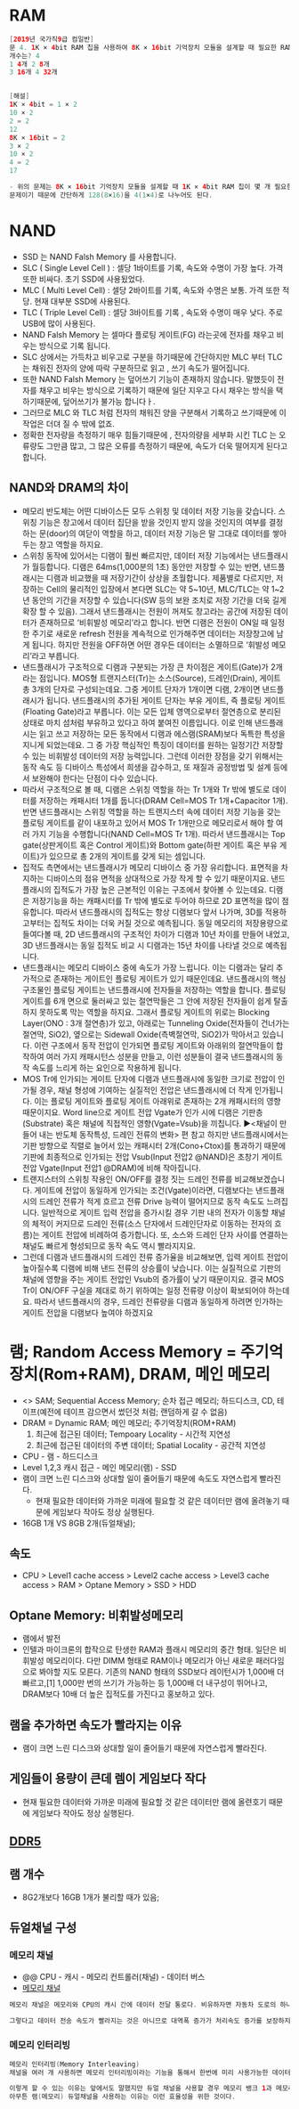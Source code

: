 # RAM
```java
[2019년 국가직9급 컴일반]
문 4. 1K × 4bit RAM 칩을 사용하여 8K × 16bit 기억장치 모듈을 설계할 때 필요한 RAM 칩의 최소
개수는? 4
1 4개 2 8개
3 16개 4 32개


[해설]
1K × 4bit = 1 × 2
10 × 2
2 = 2
12
8K × 16bit = 2
3 × 2
10 × 2
4 = 2
17

- 위의 문제는 8K × 16bit 기억장치 모듈을 설계할 때 1K × 4bit RAM 칩이 몇 개 필요한지를 물어보는
문제이기 때문에 간단하게 128(8×16)을 4(1×4)로 나누어도 된다.
```

# NAND
* SSD 는 NAND Falsh Memory 를 사용합니다.
* SLC ( Single Level Cell ) : 셀당 1바이트를 기록, 속도와 수명이 가장 높다. 가격 또한 비싸다. 초기 SSD에 사용됬었다.
* MLC ( Multi Level Cell) : 셀당 2바이트를 기록, 속도와 수명은 보통. 가격 또한 적당. 현재 대부분 SSD에 사용된다.
* TLC ( Triple Level Cell) :  셀당 3바이트를 기록 , 속도와 수명이 매우 낮다. 주로 USB에 많이 사용된다.
* NAND Falsh Memory 는 셀마다 플로팅 게이트(FG) 라는곳에 전자를 채우고 비우는 방식으로 기록 됩니다.
* SLC 상에서는 가득차고 비우고로 구분을 하기때문에 간단하지만 MLC 부터 TLC 는 채워진 전자의 양에 따락 구분하므로 읽고 , 쓰기 속도가 떨어집니다.
* 또한 NAND Falsh Memory 는 덮어쓰기 기능이 존재하지 않습니다. 말했듯이 전자를 채우고 비우는 방식으로 기록하기 때문에 일단 지우고 다시 채우는 방식을 택하기때문에, 덮어쓰기가 불가능 합니다ㅏ.
* 그러므로 MLC 와 TLC 처럼 전자의 채워진 양을 구분해서 기록하고 쓰기때문에 이 작업은 더뎌 질 수 밖에 없죠.
* 정확한 전자량을 측정하기 매우 힘들기때문에 , 전자의량을 세부화 시킨 TLC 는 오류량도 그만큼 많고, 그 많은 오류를 측정하기 때문에, 속도가 더욱 떨어지게 된다고 합니다.

## NAND와 DRAM의 차이
* 메모리 반도체는 어떤 디바이스든 모두 스위칭 및 데이터 저장 기능을 갖습니다. 스위칭 기능은 창고에서 데이터 집단을 받을 것인지 받지 않을 것인지의 여부를 결정하는 문(door)의 여닫이 역할을 하고, 데이터 저장 기능은 말 그대로 데이터를 쌓아두는 창고 역할을 하지요.
* 스위칭 동작에 있어서는 디램이 훨씬 빠르지만, 데이터 저장 기능에서는 낸드플래시가 월등합니다. 디램은 64ms(1,000분의 1초) 동안만 저장할 수 있는 반면, 낸드플래시는 디램과 비교했을 때 저장기간이 상상을 초월합니다. 제품별로 다르지만, 저장하는 Cell의 물리적인 입장에서 본다면 SLC는 약 5~10년, MLC/TLC는 약 1~2년 동안의 기간을 저장할 수 있습니다(SW 등의 보완 조치로 저장 기간을 더욱 길게 확장 할 수 있음). 그래서 낸드플래시는 전원이 꺼져도 창고라는 공간에 저장된 데이터가 존재하므로 ‘비휘발성 메모리’라고 합니다. 반면 디램은 전원이 ON일 때 일정한 주기로 새로운 refresh 전원을 계속적으로 인가해주면 데이터는 저장창고에 남게 됩니다. 하지만 전원을 OFF하면 어떤 경우든 데이터는 소멸하므로 ‘휘발성 메모리’라고 부릅니다.
* 낸드플래시가 구조적으로 디램과 구분되는 가장 큰 차이점은 게이트(Gate)가 2개라는 점입니다. MOS형 트랜지스터(Tr)는 소스(Source), 드레인(Drain), 게이트 총 3개의 단자로 구성되는데요. 그중 게이트 단자가 1개이면 디램, 2개이면 낸드플래시가 됩니다. 낸드플래시의 추가된 게이트 단자는 부유 게이트, 즉 플로팅 게이트(Floating Gate)라고 부릅니다. 이는 모든 입체 영역으로부터 절연층으로 분리된 상태로 마치 섬처럼 부유하고 있다고 하여 붙여진 이름입니다. 이로 인해 낸드플래시는 읽고 쓰고 저장하는 모든 동작에서 디램과 에스램(SRAM)보다 독특한 특성을 지니게 되었는데요. 그 중 가장 핵심적인 특징이 데이터를 원하는 일정기간 저장할 수 있는 비휘발성 데이터의 저장 능력입니다. 그런데 이러한 장점을 갖기 위해서는 동작 속도 등 디바이스 특성에서 희생을 감수하고, 또 재질과 공정방법 및 설계 등에서 보완해야 한다는 단점이 다수 있습니다. 
* 따라서 구조적으로 볼 때, 디램은 스위칭 역할을 하는 Tr 1개와 Tr 밖에 별도로 데이터를 저장하는 캐패시터 1개를 둡니다(DRAM Cell=MOS Tr 1개+Capacitor 1개). 반면 낸드플래시는 스위칭 역할을 하는 트랜지스터 속에 데이터 저장 기능을 갖는 플로팅 게이트를 같이 내포하고 있어서 MOS Tr 1개만으로 메모리로서 해야 할 여러 가지 기능을 수행합니다(NAND Cell=MOS Tr 1개). 따라서 낸드플래시는 Top gate(상판게이트 혹은 Control 게이트)와 Bottom gate(하판 게이트 혹은 부유 게이트)가 있으므로 총 2개의 게이트를 갖게 되는 셈입니다.
* 집적도 측면에서는 낸드플래시가 메모리 디바이스 중 가장 유리합니다. 표면적을 차지하는 디바이스의 점유 면적을 상대적으로 가장 작게 할 수 있기 때문이지요. 낸드플래시의 집적도가 가장 높은 근본적인 이유는 구조에서 찾아볼 수 있는데요. 디램은 저장기능을 하는 캐패시터를 Tr 밖에 별도로 두어야 하므로 2D 표면적을 많이 점유합니다. 따라서 낸드플래시의 집적도는 항상 디램보다 앞서 나가며, 3D를 적용하고부터는 집적도 차이는 더욱 커질 것으로 예측됩니다. 동일 메모리의 저장용량으로 들여다볼 때, 2D 낸드플래시의 구조적인 차이가 디램과 10년 차이를 만들어 내었고, 3D 낸드플래시는 동일 집적도 비교 시 디램과는 15년 차이를 나타낼 것으로 예측됩니다. 
* 낸드플래시는 메모리 디바이스 중에 속도가 가장 느립니다. 이는 디램과는 달리 추가적으로 존재하는 게이트인 플로팅 게이트가 있기 때문인데요. 낸드플래시의 핵심 구조물인 플로팅 게이트는 낸드플래시에 전자들을 저장하는 역할을 합니다. 플로팅 게이트를 6개 면으로 둘러싸고 있는 절연막들은 그 안에 저장된 전자들이 쉽게 탈출하지 못하도록 막는 역할을 하지요. 그래서 플로팅 게이트의 위로는 Blocking Layer(ONO : 3개 절연층)가 있고, 아래로는 Tunneling Oxide(전자들이 건너가는 절연막, SiO2), 옆으로는 Sidewall Oxide(측벽절연막, SiO2)가 막아서고 있습니다. 이런 구조에서 동작 전압이 인가되면 플로팅 게이트와 아래위의 절연막들이 합작하여 여러 가지 캐패시턴스 성분을 만들고, 이런 성분들이 결국 낸드플래시의 동작 속도를 느리게 하는 요인으로 작용하게 됩니다.
* MOS Tr에 인가되는 게이트 단자에 디램과 낸드플래시에 동일한 크기로 전압이 인가될 경우, 채널 형성에 기여하는 실질적인 전압은 낸드플래시에 더 작게 인가됩니다. 이는 플로팅 게이트와 플로팅 게이트 아래위로 존재하는 2개 캐패시터의 영향 때문이지요. Word line으로 게이트 전압 Vgate가 인가 시에 디램은 기판층(Substrate) 혹은 채널에 직접적인 영향(Vgate=Vsub)을 끼칩니다. ▶<채널이 만들어 내는 반도체 동작특성, 드레인 전류의 변화> 편 참고 하지만 낸드플래시에서는 기판 방향으로 직렬로 늘어서 있는 캐패시터 2개(Cono+Ctox)를 통과하기 때문에 기판에 최종적으로 인가되는 전압 Vsub(Input 전압2 @NAND)은 초창기 게이트 전압 Vgate(Input 전압1 @DRAM)에 비해 작아집니다.
* 트랜지스터의 스위칭 작용인 ON/OFF를 결정 짓는 드레인 전류를 비교해보겠습니다. 게이트에 전압이 동일하게 인가되는 조건(Vgate)이라면, 디램보다는 낸드플래시의 드레인 전류가 적게 흐르고 전류 Drive 능력이 떨어지므로 동작 속도도 느려집니다. 일반적으로 게이트 입력 전압을 증가시킬 경우 기판 내의 전자가 이동할 채널의 체적이 커지므로 드레인 전류(소스 단자에서 드레인단자로 이동하는 전자의 흐름)는 게이트 전압에 비례하여 증가합니다. 또, 소스와 드레인 단자 사이를 연결하는 채널도 빠르게 형성되므로 동작 속도 역시 빨라지지요. 
* 그런데 디램과 낸드플래시의 드레인 전류 증가율을 비교해보면, 입력 게이트 전압이 높아질수록 디램에 비해 낸드 전류의 상승률이 낮습니다. 이는 실질적으로 기판의 채널에 영향을 주는 게이트 전압인 Vsub의 증가률이 낮기 때문이지요. 결국 MOS Tr이 ON/OFF 구실을 제대로 하기 위하여는 일정 전류량 이상이 확보되어야 하는데요. 따라서 낸드플래시의 경우, 드레인 전류량을 디램과 동일하게 하려면 인가하는 게이트 전압을 디램보다 높여야 하겠지요

# 램; Random Access Memory = 주기억장치(Rom+RAM), DRAM, 메인 메모리
* <> SAM; Sequential Access Memory; 순차 접근 메모리; 하드디스크, CD, 테이프(예전에 테이프 감으면서 썼던것 처럼; 랜덤하게 갈 수 없음)
* DRAM = Dynamic RAM; 메인 메모리; 주기억장치(ROM+RAM)
  1. 최근에 접근된 데이터; Tempoary Locality - 시간적 지연성
  2. 최근에 접근된 데이터의 주변 데이터; Spatial Locality - 공간적 지연성
* CPU - 램 - 하드디스크
* Level 1,2,3 캐시 접근 - 메인 메모리(램) - SSD
* 램이 크면 느린 디스크와 상대할 일이 줄어들기 때문에 속도도 자연스럽게 빨라진다.
  * 현재 필요한 데이터와 가까운 미래에 필요할 것 같은 데이터만 램에 올려놓기 때문에 게임보다 작아도 정상 실행된다.
* 16GB 1개 VS 8GB 2개(듀얼채널); 

## 속도
* CPU > Level1 cache access > Level2 cache access > Level3 cache access > RAM > Optane Memory > SSD > HDD

## Optane Memory: 비휘발성메모리
* 램에서 발전
* 인텔과 마이크론의 합작으로 탄생한 RAM과 플래시 메모리의 중간 형태. 일단은 비휘발성 메모리이다. 다만 DIMM 형태로 RAM이나 메모리가 아닌 새로운 패러다임으로 봐야할 지도 모른다. 기존의 NAND 형태의 SSD보다 레이턴시가 1,000배 더 빠르고,[1] 1,000만 번의 쓰기가 가능하는 등 1,000배 더 내구성이 뛰어나고, DRAM보다 10배 더 높은 집적도를 가진다고 홍보하고 있다.

## 램을 추가하면 속도가 빨라지는 이유
* 램이 크면 느린 디스크와 상대할 일이 줄어들기 때문에 자연스럽게 빨라진다.

## 게임들이 용량이 큰데 렘이 게임보다 작다
* 현재 필요한 데이터와 가까운 미래에 필요할 것 같은 데이터만 램에 올련호기 때문에 게임보다 작아도 정상 실행된다.

## [DDR5](https://www.youtube.com/watch?v=xDd9jlSPPX0&list=PLLcbGhhl4sQBsbOznDyPShoZektZHf6g1&index=2)

## 램 개수
* 8G2개보다 16GB 1개가 불리할 때가 있음; 

## 듀얼채널 구성

### 메모리 채널
* @@ CPU - 캐시 - 메모리 컨트롤러(채널) - 데이터 버스 
* [메모리 채널](https://thrillfighter.tistory.com/439)

```java
메모리 채널은 메모리와 CPU의 캐시 간에 데이터 전달 통로다. 비유하자면 자동차 도로의 하나의 차로가 하나의 채널이라고 생각하면 된다. 자동차 하나하나를 데이터로 생각하면 1차로 보다는 2차로를 사용할 때 시간당 데이터 전달 양을 많이 할 수 있다. 이것을 대역폭(bandwidth)라고 한다. 2개의 채널을 사용하게 되면 1개의 채널을 사용할 때 보다 대역폭이 2배로 커지므로 캐시에 데이터를 더 많이 전달할 수 있다. 

그렇다고 데이터 전송 속도가 빨라지는 것은 아니므로 대역폭 증가가 처리속도 증가를 보장하지는 않는다. 1차로로 충분한 도로를 2차로로 바꿔도 목적지까지 빨리갈 수 있는 것이 아니기 때문이다.
```

### 메모리 인터리빙
```java
메모리 인터리빙(Memory Interleaving)
채널을 여러 개 사용하면 메모리 인터리빙이라는 기능을 통해서 한번에 미리 사용가능한 데이터를 다채널(듀얼채널)로 캐시에 전달해 놓을 수 있다. 채널1을 통해서 현재 사용하려는 데이터를 캐시에 전달했다면 채널 2를 통해서 다음에 사용할 가능성이 높은 데이터를 동시에 전달하는 것이다. 다음에 사용할 가능성이 높은 데이터는 바로 다음 주소의 데이터가 된다.

이렇게 할 수 있는 이유는 앞에서도 말했지만 듀얼 채널을 사용할 경우 메모리 뱅크 1과 메모리 뱅크 2 간에 주소 순서가 번갈아가면서 연결되기 때문이다.
아무튼 램(메모리) 듀얼채널을 사용하는 이유는 이런 효율성을 위한 것이다. 
```
